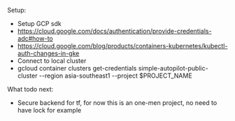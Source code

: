 Setup:
- Setup GCP sdk
- https://cloud.google.com/docs/authentication/provide-credentials-adc#how-to
- https://cloud.google.com/blog/products/containers-kubernetes/kubectl-auth-changes-in-gke 
- Connect to local cluster
- gcloud container clusters get-credentials simple-autopilot-public-cluster --region asia-southeast1 --project $PROJECT_NAME

What todo next:
- Secure backend for tf, for now this is an one-men project, no need to have lock for example